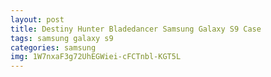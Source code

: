 ```yaml
---
layout: post
title: Destiny Hunter Bladedancer Samsung Galaxy S9 Case
tags: samsung galaxy s9
categories: samsung
img: 1W7nxaF3g72UhEGWiei-cFCTnbl-KGT5L
---
```

